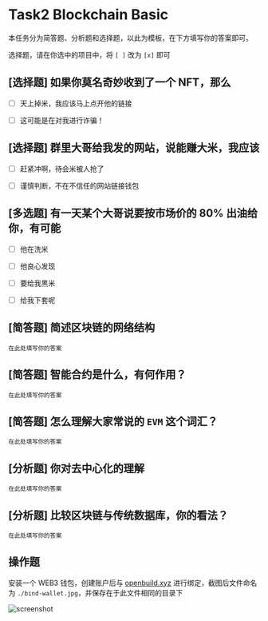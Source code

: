 # Task2 Blockchain Basic

本任务分为简答题、分析题和选择题，以此为模板，在下方填写你的答案即可。

选择题，请在你选中的项目中，将 `[ ]` 改为 `[x]` 即可



## [选择题] 如果你莫名奇妙收到了一个 NFT，那么

- [ ] 天上掉米，我应该马上点开他的链接
- [ ] 这可能是在对我进行诈骗！



## [选择题] 群里大哥给我发的网站，说能赚大米，我应该

- [ ] 赶紧冲啊，待会米被人抢了
- [ ] 谨慎判断，不在不信任的网站链接钱包



## [多选题] 有一天某个大哥说要按市场价的 80% 出油给你，有可能

- [ ] 他在洗米
- [ ] 他良心发现
- [ ] 要给我黒米
- [ ] 给我下套呢



## [简答题] 简述区块链的网络结构

```
在此处填写你的答案
```



## [简答题] 智能合约是什么，有何作用？

```
在此处填写你的答案
```



## [简答题] 怎么理解大家常说的 `EVM` 这个词汇？

```
在此处填写你的答案
```



## [分析题] 你对去中心化的理解

```
在此处填写你的答案
```



## [分析题] 比较区块链与传统数据库，你的看法？

```
在此处填写你的答案
```



## 操作题

安装一个 WEB3 钱包，创建账户后与 [openbuild.xyz](https://openbuild.xyz/profile) 进行绑定，截图后文件命名为 `./bind-wallet.jpg`，并保存在于此文件相同的目录下

![screenshot](./bind-wallet.jpg)
